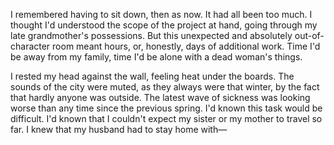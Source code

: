 I remembered having to sit down, then as now. It had all been too much. I thought I'd understood the scope of the project at hand, going through my late grandmother's possessions. But this unexpected and absolutely out-of-character room meant hours, or, honestly, days of additional work. Time I'd be away from my family, time I'd be alone with a dead woman's things.

I rested my head against the wall, feeling heat under the boards. The sounds of the city were muted, as they always were that winter, by the fact that hardly anyone was outside. The latest wave of sickness was looking worse than any time since the previous spring. I'd known this task would be difficult. I'd known that I couldn't expect my sister or my mother to travel so far. I knew that my husband had to stay home with— 